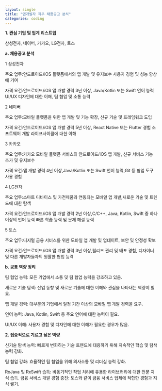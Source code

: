 ```yaml
---
layout: single
title: "앱개발자 직무 채용공고 분석"
categories: coding
---
```


**1. 관심 기업 및 업계 리스트업**

삼성전자, 네이버, 카카오, LG전자, 토스

**a. 채용공고 분석**

1 삼성전자

주요 업무:안드로이드/iOS 플랫폼에서의 앱 개발 및 유지보수
사용자 경험 및 성능 향상에 기여

자격 요건:안드로이드/iOS 앱 개발 경력 3년 이상, Java/Kotlin 또는 Swift 언어 능력
UI/UX 디자인에 대한 이해, 팀 협업 및 소통 능력

2 네이버

주요 업무:모바일 플랫폼을 위한 앱 개발 및 기능 확장, 신규 기술 및 프레임워크 도입

자격 요건:안드로이드/iOS 앱 개발 경력 5년 이상, React Native 또는 Flutter 경험
소프트웨어 개발 라이프사이클에 대한 이해

3 카카오

주요 업무:카카오 모바일 플랫폼 서비스의 안드로이드/iOS 앱 개발, 신규 서비스 기능 추가 및 유지보수

자격 요건:앱 개발 경력 4년 이상,Java/Kotlin 또는 Swift 언어 능력,Git 등 협업 도구 사용 경험

4 LG전자

주요 업무:스마트 디바이스 및 가전제품과 연동되는 모바일 앱 개발,새로운 기술 및 트렌드에 대한 탐색

자격 요건:안드로이드/iOS 앱 개발 경력 2년 이상,C/C++, Java, Kotlin, Swift 중 하나 이상의 언어 능력
빠른 학습 능력 및 문제 해결 능력

5 토스

주요 업무:디지털 금융 서비스를 위한 모바일 앱 개발 및 업데이트, 보안 및 안정성 확보

자격 요건:안드로이드/iOS 앱 개발 경력 3년 이상,릴리즈 관리 및 배포 경험, 디자이너 및 다른 개발자들과의 원활한 협업 능력

**b. 공통 역량 정리**

팀 협업 능력: 모든 기업에서 소통 및 팀 협업 능력을 강조하고 있음.

새로운 기술 탐색: 산업 동향 및 새로운 기술에 대한 이해와 관심을 나타내는 역량이 필요.

앱 개발 경력: 대부분의 기업에서 일정 기간 이상의 모바일 앱 개발 경력을 요구.

언어 능력: Java, Kotlin, Swift 등 주요 언어에 대한 능력이 필요.

UI/UX 이해: 사용자 경험 및 디자인에 대한 이해가 필요한 경우가 많음.

**2. 집중적으로 기르고 싶은 역량**

신기술 탐색 능력: 빠르게 변화하는 기술 트렌드에 대응하기 위해 지속적인 학습 및 탐색 능력 강화.

팀 협업 강화: 효율적인 팀 협업을 위해 의사소통 및 리더십 능력 강화.

RxJava 및 RxSwift 습득: 비동기적인 작업 처리에 유용한 라이브러리에 대한 전문 지식 습득.
금융 서비스 개발 경험 증진: 토스와 같이 금융 서비스 업체에 적합한 경험과 지식 쌓기.